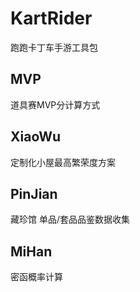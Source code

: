 # KartRider
跑跑卡丁车手游工具包

## MVP
道具赛MVP分计算方式

## XiaoWu
定制化小屋最高繁荣度方案

## PinJian
藏珍馆 单品/套品品鉴数据收集

## MiHan
密函概率计算